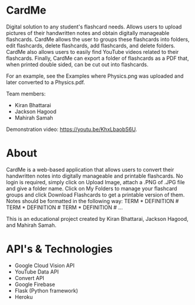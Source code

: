 # CardMe

Digital solution to any student's flashcard needs. Allows users to upload pictures of their handwritten notes and obtain digitally manageable flashcards. CardMe allows the user to groups these flashcards into folders, edit flashcards, delete flashcards, add flashcards, and delete folders. CardMe also allows users to easily find YouTube videos related to their flashcards. Finally, CardMe can export a folder of flashcards as a PDF that, when printed double sided, can be cut out into flashcards.

For an example, see the Examples where Physics.png was uploaded and later converted to a Physics.pdf.

Team members:
- Kiran Bhattarai
- Jackson Hagood
- Mahirah Samah

Demonstration video: https://youtu.be/KhxLbaobS6U.

# About

CardMe is a web-based application that allows users to convert their handwritten notes into digitally manageable and printable flashcards. No login is required, simply click on Upload Image, attach a .PNG of .JPG file and give a folder name. Click on My Folders to manage your flashcard groups and click Download Flashcards to get a printable version of them. Notes should be formatted in the following way: TERM * DEFINITION # TERM * DEFINITION # TERM * DEFINITION # ...

This is an educational project created by Kiran Bhattarai, Jackson Hagood, and Mahirah Samah.

# API's & Technologies

- Google Cloud Vision API
- YouTube Data API
- Convert API
- Google Firebase
- Flask (Python framework)
- Heroku
